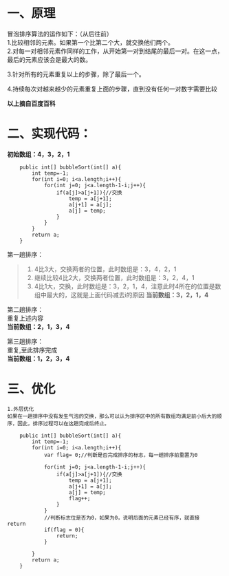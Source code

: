 # 一、原理
冒泡排序算法的运作如下：（从后往前）<br/>
1.比较相邻的元素。如果第一个比第二个大，就交换他们两个。<br/>
2.对每一对相邻元素作同样的工作，从开始第一对到结尾的最后一对。在这一点，最后的元素应该会是最大的数。<br/>

3.针对所有的元素重复以上的步骤，除了最后一个。<br/>

4.持续每次对越来越少的元素重复上面的步骤，直到没有任何一对数字需要比较<br/>

**以上摘自百度百科**

# 二、实现代码：
**初始数组：4，3，2，1**

```
    public int[] bubbleSort(int[] a){
        int temp=-1;
        for(int i=0; i<a.length;i++){
            for(int j=0; j<a.length-1-i;j++){
                if(a[j]>a[j+1]){//交换
                    temp = a[j+1];
                    a[j+1] = a[j];
                    a[j] = temp;
                }
            }
        }
        return a;
    }
```
第一趟排序：<br/>
>1. 4比3大，交换两者的位置，此时数组是：3，4，2，1
>2. 继续比较4比2大，交换两者位置，此时数组是：3，2，4，1
>3. 4比1大，交换，此时数组是：3，2，1，4，注意此时4所在的位置是数组中最大的，这就是上面代码减去i的原因
**当前数组：3，2，1，4**

第二趟排序：<br/>
重复上述内容<br/>
**当前数组：2，1，3，4**

第三趟排序：<br/>
重复,至此排序完成<br/>
**当前数组：1，2，3，4**

# 三、优化
    1.外层优化
    如果在一趟排序中没有发生气泡的交换，那么可以认为排序区中的所有数组均满足前小后大的顺序，因此，排序过程可以在这趟完成后终止。
```
    public int[] bubbleSort(int[] a){
        int temp=-1;
        for(int i=0; i<a.length;i++){
            var flag= 0;//判断是否完成排序的标志，每一趟排序前重置为0
    
            for(int j=0; j<a.length-1-i;j++){
                if(a[j]>a[j+1]){//交换
                    temp = a[j+1];
                    a[j+1] = a[j];
                    a[j] = temp;
                    flag++;
                }
            }
            //判断标志位是否为0，如果为0，说明后面的元素已经有序，就直接            return  
            if(flag = 0){
                return;
            }
    
        }
        return a;
    }
```








